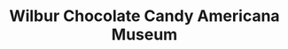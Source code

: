 ---
layout: repo
title: "Wilbur Chocolate Candy Americana Museum"
id: 14421
permalink: repos/14421/
---